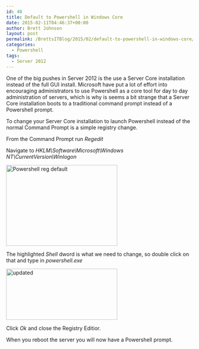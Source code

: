 ```yaml
---
id: 48
title: Default to Powershell in Windows Core
date: 2015-02-11T04:46:37+00:00
author: Brett Johnson
layout: post
permalink: /BrettsITBlog/2015/02/default-to-powershell-in-windows-core/
categories:
  - Powershell
tags:
  - Server 2012
---
```

One of the big pushes in Server 2012 is the use a Server Core installation instead of the full GUI install. Microsoft have put a lot of effort into encouraging administrators to use Powershell as a core tool for day to day administration of servers, which is why is seems a bit strange that a Server Core installation boots to a traditional command prompt instead of a Powershell prompt.

To change your Server Core installation to launch Powershell instead of the normal Command Prompt is a simple registry change.

From the Command Prompt run _Regedit_

Navigate to _HKLM\Software\Microsoft\Windows NT\CurrentVersion\Winlogon_

[<img class="alignnone size-medium wp-image-46" src="https://sdbrett.com/assets/images2015/02/Powershell-reg-default-300x218.png" alt="Powershell reg default" width="300" height="218" srcset="https://sdbrett.com/assets/images2015/02/Powershell-reg-default-300x218.png 300w, https://sdbrett.com/assets/images2015/02/Powershell-reg-default-1024x745.png 1024w, https://sdbrett.com/assets/images2015/02/Powershell-reg-default.png 1025w" sizes="(max-width: 300px) 100vw, 300px" />](https://sdbrett.com/assets/images2015/02/Powershell-reg-default.png)

The highlighted _Shell_ dword is what we need to change, so double click on that and type in _powershell.exe_

[<img class="alignnone size-medium wp-image-47" src="https://sdbrett.com/assets/images2015/02/updated-300x138.png" alt="updated" width="300" height="138" srcset="https://sdbrett.com/assets/images2015/02/updated-300x138.png 300w, https://sdbrett.com/assets/images2015/02/updated.png 397w" sizes="(max-width: 300px) 100vw, 300px" />](https://sdbrett.com/assets/images2015/02/updated.png)

Click _Ok_ and close the Registry Editior.

When you reboot the server you will now have a Powershell prompt.